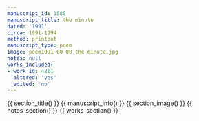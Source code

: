 ```yaml
---
manuscript_id: 1585
manuscript_title: the minute
dated: '1991'
circa: 1991-1994
method: printout
manuscript_type: poem
image: poem1991-00-00-the-minute.jpg
notes: null
works_included:
- work_id: 4261
  altered: 'yes'
  edited: 'no'
---
```


{{ section_title() }}
{{ manuscript_info() }}
{{ section_image() }}
{{ notes_section() }}
{{ works_section() }}
